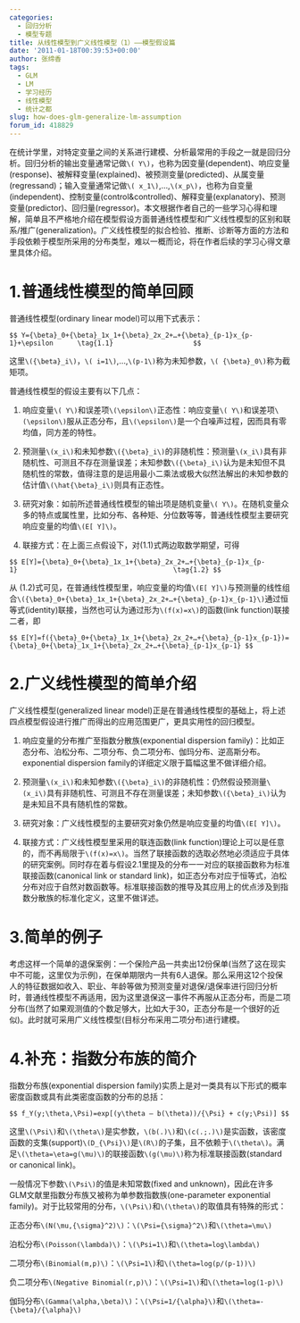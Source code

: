 ```yaml
---
categories:
  - 回归分析
  - 模型专题
title: 从线性模型到广义线性模型（1）——模型假设篇
date: '2011-01-18T00:39:53+00:00'
author: 张缔香
tags:
  - GLM
  - LM
  - 学习经历
  - 线性模型
  - 统计之都
slug: how-does-glm-generalize-lm-assumption
forum_id: 418829
---
```


在统计学里，对特定变量之间的关系进行建模、分析最常用的手段之一就是回归分析。回归分析的输出变量通常记做`\( Y\)`，也称为因变量(dependent)、响应变量(response)、被解释变量(explained)、被预测变量(predicted)、从属变量(regressand)；输入变量通常记做`\( x_1\)`,…,`\(x_p\)`，也称为自变量(independent)、控制变量(control&controlled)、解释变量(explanatory)、预测变量(predictor)、回归量(regressor)。本文根据作者自己的一些学习心得和理解，简单且不严格地介绍在模型假设方面普通线性模型和广义线性模型的区别和联系/推广(generalization)。广义线性模型的拟合检验、推断、诊断等方面的方法和手段依赖于模型所采用的分布类型，难以一概而论，将在作者后续的学习心得文章里具体介绍。

<!--more-->

# 1.普通线性模型的简单回顾

普通线性模型(ordinary linear model)可以用下式表示：

`$$
   Y={\beta}_0+{\beta}_1x_1+{\beta}_2x_2+…+{\beta}_{p-1}x_{p-1}+\epsilon      \tag{1.1}                   
$$`

这里`\({\beta}_i\)`，`\( i=1\)`,…,`\(p-1\)`称为未知参数，`\( {\beta}_0\)`称为截矩项。

普通线性模型的假设主要有以下几点：

1. 响应变量`\( Y\)`和误差项`\(\epsilon\)`正态性：响应变量`\( Y\)`和误差项`\(\epsilon\)`服从正态分布，且`\(\epsilon\)`是一个白噪声过程，因而具有零均值，同方差的特性。

2. 预测量`\(x_i\)`和未知参数`\({\beta}_i\)`的非随机性：预测量`\(x_i\)`具有非随机性、可测且不存在测量误差；未知参数`\({\beta}_i\)`认为是未知但不具随机性的常数，值得注意的是运用最小二乘法或极大似然法解出的未知参数的估计值`\(\hat{\beta}_i\)`则具有正态性。

3. 研究对象：如前所述普通线性模型的输出项是随机变量`\( Y\)`。在随机变量众多的特点或属性里，比如分布、各种矩、分位数等等，普通线性模型主要研究响应变量的均值`\(E[ Y]\)`。

4. 联接方式：在上面三点假设下，对(1.1)式两边取数学期望，可得

`$$
E[Y]={\beta}_0+{\beta}_1x_1+{\beta}_2x_2+…+{\beta}_{p-1}x_{p-1}                                       \tag{1.2}
$$`

从 (1.2)式可见，在普通线性模型里，响应变量的均值`\(E[ Y]\)`与预测量的线性组合`\({\beta}_0+{\beta}_1x_1+{\beta}_2x_2+…+{\beta}_{p-1}x_{p-1}\)`通过恒等式(identity)联接，当然也可认为通过形为`\(f(x)=x\)`的函数(link function)联接二者，即

`$$
E[Y]=f({\beta}_0+{\beta}_1x_1+{\beta}_2x_2+…+{\beta}_{p-1}x_{p-1})={\beta}_0+{\beta}_1x_1+{\beta}_2x_2+…+{\beta}_{p-1}x_{p-1}
$$`

# 2.广义线性模型的简单介绍

广义线性模型(generalized linear model)正是在普通线性模型的基础上，将上述四点模型假设进行推广而得出的应用范围更广，更具实用性的回归模型。

1. 响应变量的分布推广至指数分散族(exponential dispersion family)：比如正态分布、泊松分布、二项分布、负二项分布、伽玛分布、逆高斯分布。exponential dispersion family的详细定义限于篇幅这里不做详细介绍。

2. 预测量`\(x_i\)`和未知参数`\({\beta}_i\)`的非随机性：仍然假设预测量`\(x_i\)`具有非随机性、可测且不存在测量误差；未知参数`\({\beta}_i\)`认为是未知且不具有随机性的常数。

3. 研究对象：广义线性模型的主要研究对象仍然是响应变量的均值`\(E[ Y]\)`。

4. 联接方式：广义线性模型里采用的联连函数(link function)理论上可以是任意的，而不再局限于`\(f(x)=x\)`。当然了联接函数的选取必然地必须适应于具体的研究案例。同时存在着与假设2.1里提及的分布一一对应的联接函数称为标准联接函数(canonical link or standard link)，如正态分布对应于恒等式，泊松分布对应于自然对数函数等。标准联接函数的推导及其应用上的优点涉及到指数分散族的标准化定义，这里不做详述。

# 3.简单的例子

考虑这样一个简单的退保案例：一个保险产品一共卖出12份保单(当然了这在现实中不可能，这里仅为示例)，在保单期限内一共有6人退保。那么采用这12个投保人的特征数据如收入、职业、年龄等做为预测变量对退保/退保率进行回归分析时，普通线性模型不再适用，因为这里退保这一事件不再服从正态分布，而是二项分布(当然了如果观测值的个数足够大，比如大于30，正态分布是一个很好的近似)。此时就可采用广义线性模型(目标分布采用二项分布)进行建模。

# 4.补充：指数分布族的简介

指数分布族(exponential dispersion family)实质上是对一类具有以下形式的概率密度函数或具有此类密度函数的分布的总括：

`$$
  f_Y(y;\theta,\Psi)=exp[(y\theta – b(\theta))/{\Psi} + c(y;\Psi)]
$$`

这里`\(\Psi\)`和`\(\theta\)`是实参数，`\(b(.)\)`和`\(c(.;.)\)`是实函数，该密度函数的支集(support)`\(D_{\Psi}\)`是`\(R\)`的子集，且不依赖于`\(\theta\)`。满足`\(\theta=\eta=g(\mu)\)`的联接函数`\(g(\mu)\)`称为标准联接函数(standard or canonical link)。

一般情况下参数`\(\Psi\)`的值是未知常数(fixed and unknown)，因此在许多GLM文献里指数分布族又被称为单参数指数族(one-parameter exponential family)。对于比较常用的分布，`\(\Psi\)`和`\(\theta\)`的取值具有特殊的形式：

正态分布`\(N(\mu,{\sigma}^2)\)`：`\(\Psi={\sigma}^2\)`和`\(\theta=\mu\)`

泊松分布`\(Poisson(\lambda)\)`：`\(\Psi=1\)`和`\(\theta=log\lambda\)`

二项分布`\(Binomial(m,p)\)`：`\(\Psi=1\)`和`\(\theta=log(p/(p-1))\)`

负二项分布`\(Negative Binomial(r,p)\)`：`\(\Psi=1\)`和`\(\theta=log(1-p)\)`

伽玛分布`\(Gamma(\alpha,\beta)\)`：`\(\Psi=1/{\alpha}\)`和`\(\theta=-{\beta}/{\alpha}\)`
